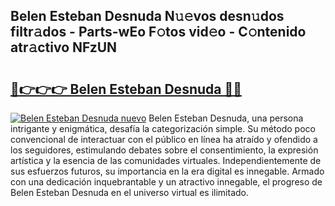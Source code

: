 ## Belen Esteban Desnuda N𝚞𝚎vos desn𝚞dos filtr𝚊dos - Parts-wEo F𝚘tos vid𝚎o - C𝚘ntenido atr𝚊ctivo NFzUN

# <h2><a href="http://mbdl74.tromn.icu/?c=Belen+Esteban+Desnuda">🔗👉👉👉 Belen Esteban Desnuda 🔗🔗</a></h2>

[![Belen Esteban Desnuda nuevo](https://i.imgur.com/pEAQMta.gif)](http://mbdl74.tromn.icu/?c=Belen+Esteban+Desnuda)
Belen Esteban Desnuda, una persona intrigante y enigmática, desafía la categorización simple. Su método poco convencional de interactuar con el público en línea ha atraído y ofendido a los seguidores, estimulando debates sobre el consentimiento, la expresión artística y la esencia de las comunidades virtuales. Independientemente de sus esfuerzos futuros, su importancia en la era digital es innegable. Armado con una dedicación inquebrantable y un atractivo innegable, el progreso de Belen Esteban Desnuda en el universo virtual es ilimitado.
